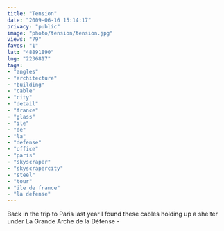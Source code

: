 ```yaml
---
title: "Tension"
date: "2009-06-16 15:14:17"
privacy: "public"
image: "photo/tension/tension.jpg"
views: "79"
faves: "1"
lat: "48891890"
lng: "2236817"
tags:
- "angles"
- "architecture"
- "building"
- "cable"
- "city"
- "detail"
- "france"
- "glass"
- "ile"
- "de"
- "la"
- "defense"
- "office"
- "paris"
- "skyscraper"
- "skyscrapercity"
- "steel"
- "tour"
- "ile de france"
- "la defense"
---
```

Back in the trip to Paris last year I found these cables holding up a shelter under La Grande Arche de la Défense - <a href="/photos/2009/06/16/tension" rel="nofollow"></a>
